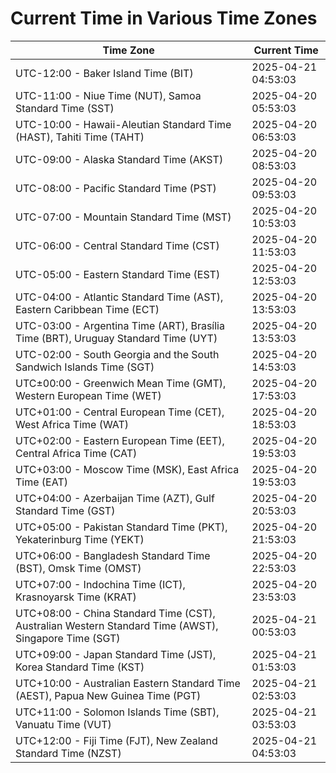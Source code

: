 # Current Time in Various Time Zones

| Time Zone | Current Time |
|-----------|--------------|
| UTC-12:00 - Baker Island Time (BIT) | 2025-04-21 04:53:03 |
| UTC-11:00 - Niue Time (NUT), Samoa Standard Time (SST) | 2025-04-20 05:53:03 |
| UTC-10:00 - Hawaii-Aleutian Standard Time (HAST), Tahiti Time (TAHT) | 2025-04-20 06:53:03 |
| UTC-09:00 - Alaska Standard Time (AKST) | 2025-04-20 08:53:03 |
| UTC-08:00 - Pacific Standard Time (PST) | 2025-04-20 09:53:03 |
| UTC-07:00 - Mountain Standard Time (MST) | 2025-04-20 10:53:03 |
| UTC-06:00 - Central Standard Time (CST) | 2025-04-20 11:53:03 |
| UTC-05:00 - Eastern Standard Time (EST) | 2025-04-20 12:53:03 |
| UTC-04:00 - Atlantic Standard Time (AST), Eastern Caribbean Time (ECT) | 2025-04-20 13:53:03 |
| UTC-03:00 - Argentina Time (ART), Brasília Time (BRT), Uruguay Standard Time (UYT) | 2025-04-20 13:53:03 |
| UTC-02:00 - South Georgia and the South Sandwich Islands Time (SGT) | 2025-04-20 14:53:03 |
| UTC±00:00 - Greenwich Mean Time (GMT), Western European Time (WET) | 2025-04-20 17:53:03 |
| UTC+01:00 - Central European Time (CET), West Africa Time (WAT) | 2025-04-20 18:53:03 |
| UTC+02:00 - Eastern European Time (EET), Central Africa Time (CAT) | 2025-04-20 19:53:03 |
| UTC+03:00 - Moscow Time (MSK), East Africa Time (EAT) | 2025-04-20 19:53:03 |
| UTC+04:00 - Azerbaijan Time (AZT), Gulf Standard Time (GST) | 2025-04-20 20:53:03 |
| UTC+05:00 - Pakistan Standard Time (PKT), Yekaterinburg Time (YEKT) | 2025-04-20 21:53:03 |
| UTC+06:00 - Bangladesh Standard Time (BST), Omsk Time (OMST) | 2025-04-20 22:53:03 |
| UTC+07:00 - Indochina Time (ICT), Krasnoyarsk Time (KRAT) | 2025-04-20 23:53:03 |
| UTC+08:00 - China Standard Time (CST), Australian Western Standard Time (AWST), Singapore Time (SGT) | 2025-04-21 00:53:03 |
| UTC+09:00 - Japan Standard Time (JST), Korea Standard Time (KST) | 2025-04-21 01:53:03 |
| UTC+10:00 - Australian Eastern Standard Time (AEST), Papua New Guinea Time (PGT) | 2025-04-21 02:53:03 |
| UTC+11:00 - Solomon Islands Time (SBT), Vanuatu Time (VUT) | 2025-04-21 03:53:03 |
| UTC+12:00 - Fiji Time (FJT), New Zealand Standard Time (NZST) | 2025-04-21 04:53:03 |
